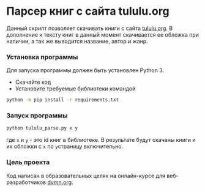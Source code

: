 # Парсер книг с сайта tululu.org

Данный скрипт позволяет скачивать книги с сайта [tululu.org](https://tululu.org). В дополнение к тексту книг в данный момент скачивается ее обложка при наличии, а так же выводится название, автор и жанр.

### Установка программы

Для запуска программы должен быть установлен Python 3.

* Скачайте код
* Установите требуемые библиотеки командой
```bash
python -m pip install -r requirements.txt
```

### Запуск программы

```bash
python tululu_parse.py x y
```
где `x` и `y` - это id книг в библиотеке. В результате будут скачаны книги и их обложки с `x` по `y`страницу включительно.

### Цель проекта

Код написан в образовательных целях на онлайн-курсе для веб-разработчиков [dvmn.org](https://dvmn.org/).